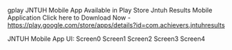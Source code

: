 gplay
JNTUH Mobile App Available in Play Store
Jntuh Results Mobile Application
Click here to Download Now - https://play.google.com/store/apps/details?id=com.achievers.jntuhresults

JNTUH Mobile App UI:
Screen0 Screen1 Screen2 Screen3 Screen4
